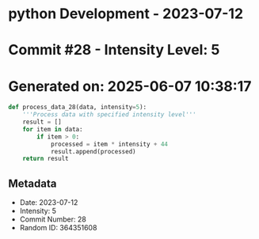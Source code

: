 ﻿# python Development - 2023-07-12
# Commit #28 - Intensity Level: 5
# Generated on: 2025-06-07 10:38:17
```python
def process_data_28(data, intensity=5):
    '''Process data with specified intensity level'''
    result = []
    for item in data:
        if item > 0:
            processed = item * intensity + 44
            result.append(processed)
    return result
```
## Metadata
- Date: 2023-07-12
- Intensity: 5
- Commit Number: 28
- Random ID: 364351608
